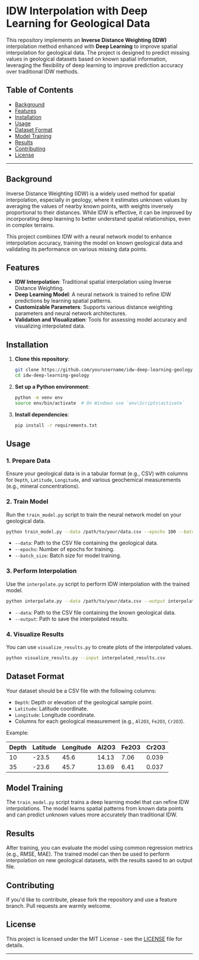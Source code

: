 
# IDW Interpolation with Deep Learning for Geological Data

This repository implements an **Inverse Distance Weighting (IDW)** interpolation method enhanced with **Deep Learning** to improve spatial interpolation for geological data. The project is designed to predict missing values in geological datasets based on known spatial information, leveraging the flexibility of deep learning to improve prediction accuracy over traditional IDW methods.

## Table of Contents
- [Background](#background)
- [Features](#features)
- [Installation](#installation)
- [Usage](#usage)
- [Dataset Format](#dataset-format)
- [Model Training](#model-training)
- [Results](#results)
- [Contributing](#contributing)
- [License](#license)

---

## Background

Inverse Distance Weighting (IDW) is a widely used method for spatial interpolation, especially in geology, where it estimates unknown values by averaging the values of nearby known points, with weights inversely proportional to their distances. While IDW is effective, it can be improved by incorporating deep learning to better understand spatial relationships, even in complex terrains. 

This project combines IDW with a neural network model to enhance interpolation accuracy, training the model on known geological data and validating its performance on various missing data points.

## Features

- **IDW Interpolation**: Traditional spatial interpolation using Inverse Distance Weighting.
- **Deep Learning Model**: A neural network is trained to refine IDW predictions by learning spatial patterns.
- **Customizable Parameters**: Supports various distance weighting parameters and neural network architectures.
- **Validation and Visualization**: Tools for assessing model accuracy and visualizing interpolated data.

## Installation

1. **Clone this repository**:
    ```bash
    git clone https://github.com/yourusername/idw-deep-learning-geology.git
    cd idw-deep-learning-geology
    ```

2. **Set up a Python environment**:
    ```bash
    python -m venv env
    source env/bin/activate  # On Windows use `env\Scripts\activate`
    ```

3. **Install dependencies**:
    ```bash
    pip install -r requirements.txt
    ```

## Usage

### 1. Prepare Data

Ensure your geological data is in a tabular format (e.g., CSV) with columns for `Depth`, `Latitude`, `Longitude`, and various geochemical measurements (e.g., mineral concentrations).

### 2. Train Model

Run the `train_model.py` script to train the neural network model on your geological data.

```bash
python train_model.py --data /path/to/your/data.csv --epochs 100 --batch_size 32
```

- `--data`: Path to the CSV file containing the geological data.
- `--epochs`: Number of epochs for training.
- `--batch_size`: Batch size for model training.

### 3. Perform Interpolation

Use the `interpolate.py` script to perform IDW interpolation with the trained model.

```bash
python interpolate.py --data /path/to/your/data.csv --output interpolated_results.csv
```

- `--data`: Path to the CSV file containing the known geological data.
- `--output`: Path to save the interpolated results.

### 4. Visualize Results

You can use `visualize_results.py` to create plots of the interpolated values.

```bash
python visualize_results.py --input interpolated_results.csv
```

## Dataset Format

Your dataset should be a CSV file with the following columns:

- `Depth`: Depth or elevation of the geological sample point.
- `Latitude`: Latitude coordinate.
- `Longitude`: Longitude coordinate.
- Columns for each geological measurement (e.g., `Al2O3`, `Fe2O3`, `Cr2O3`).

Example:

| Depth | Latitude | Longitude | Al2O3 | Fe2O3 | Cr2O3 |
|-------|----------|-----------|-------|-------|-------|
| 10    | -23.5    | 45.6      | 14.13 | 7.06  | 0.039 |
| 35    | -23.6    | 45.7      | 13.69 | 6.41  | 0.037 |

## Model Training

The `train_model.py` script trains a deep learning model that can refine IDW interpolations. The model learns spatial patterns from known data points and can predict unknown values more accurately than traditional IDW.

## Results

After training, you can evaluate the model using common regression metrics (e.g., RMSE, MAE). The trained model can then be used to perform interpolation on new geological datasets, with the results saved to an output file.

## Contributing

If you'd like to contribute, please fork the repository and use a feature branch. Pull requests are warmly welcome.

## License

This project is licensed under the MIT License - see the [LICENSE](LICENSE) file for details.

---
